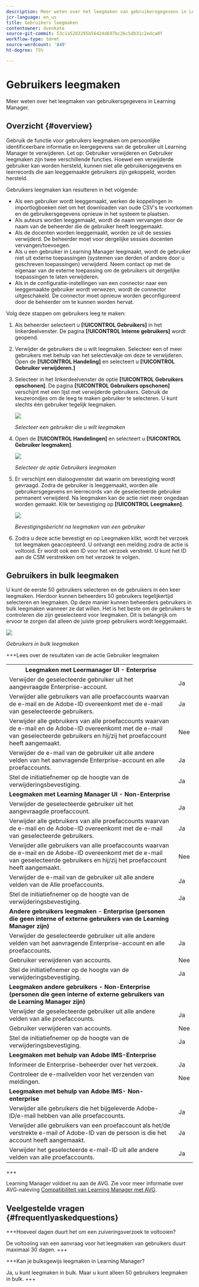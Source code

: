 ```yaml
---
description: Meer weten over het leegmaken van gebruikersgegevens in Learning Manager.
jcr-language: en_us
title: Gebruikers leegmaken
contentowner: dvenkate
source-git-commit: 53c1a5283295b56424d697bc26c5db31c2edca0f
workflow-type: tm+mt
source-wordcount: '849'
ht-degree: 75%

---
```




# Gebruikers leegmaken

Meer weten over het leegmaken van gebruikersgegevens in Learning Manager.

## Overzicht {#overview}

Gebruik de functie voor gebruikers leegmaken om persoonlijke identificeerbare informatie en leergegevens van de gebruiker uit Learning Manager te verwijderen. Let op: Gebruiker verwijderen en Gebruiker leegmaken zijn twee verschillende functies. Hoewel een verwijderde gebruiker kan worden hersteld, kunnen niet alle gebruikersgegevens en leerrecords die aan leeggemaakte gebruikers zijn gekoppeld, worden hersteld.

Gebruikers leegmaken kan resulteren in het volgende:

* Als een gebruiker wordt leeggemaakt, werken de koppelingen in importlogboeken niet om het downloaden van oude CSV&#39;s te voorkomen en de gebruikersgegevens opnieuw in het systeem te plaatsen.
* Als auteurs worden leeggemaakt, wordt de naam vervangen door de naam van de beheerder die de gebruiker heeft leeggemaakt.
* Als de docenten worden leeggemaakt, worden ze uit de sessies verwijderd. De beheerder moet voor dergelijke sessies docenten vervangen/toevoegen.
* Als u een gebruiker in Learning Manager leegmaakt, wordt de gebruiker niet uit externe toepassingen (systemen van derden of andere door u geschreven toepassingen) verwijderd. Neem contact op met de eigenaar van de externe toepassing om de gebruikers uit dergelijke toepassingen te laten verwijderen.
* Als in de configuratie-instellingen van een connector naar een leeggemaakte gebruiker wordt verwezen, wordt de connector uitgeschakeld. De connector moet opnieuw worden geconfigureerd door de beheerder om te kunnen worden hervat.

Volg deze stappen om gebruikers leeg te maken:

1. Als beheerder selecteert u **[!UICONTROL Gebruikers]** in het linkerdeelvenster. De pagina **[!UICONTROL Interne gebruikers]** wordt geopend.
1. Verwijder de gebruikers die u wilt leegmaken. Selecteer een of meer gebruikers met behulp van het selectievakje om deze te verwijderen. Open de **[!UICONTROL Handeling]** en selecteert u **[!UICONTROL Gebruiker verwijderen.]**
1. Selecteer in het linkerdeelvenster de optie **[!UICONTROL Gebruikers opschonen]**. De pagina **[!UICONTROL Gebruikers opschonen]** verschijnt met een lijst met verwijderde gebruikers. Gebruik de keuzerondjes om de leeg te maken gebruiker te selecteren. U kunt slechts één gebruiker tegelijk leegmaken.

   ![](assets/purge-1.png)

   *Selecteer een gebruiker die u wilt leegmaken*

1. Open de **[!UICONTROL Handelingen]** en selecteert u **[!UICONTROL Gebruiker leegmaken]**.

   ![](assets/purge-2.png)

   *Selecteer de optie Gebruikers leegmaken*

1. Er verschijnt een dialoogvenster dat waarin om bevestiging wordt gevraagd. Zodra de gebruiker is leeggemaakt, worden alle gebruikersgegevens en leerrecords van de geselecteerde gebruiker permanent verwijderd. Na leegmaken kan de actie niet meer ongedaan worden gemaakt. Klik ter bevestiging op **[!UICONTROL Leegmaken]**.

   ![](assets/purge-3.png)

   *Bevestigingsbericht na leegmaken van een gebruiker*

1. Zodra u deze actie bevestigt en op Leegmaken klikt, wordt het verzoek tot leegmaken geaccepteerd. U ontvangt een melding zodra de actie is voltooid. Er wordt ook een ID voor het verzoek verstrekt. U kunt het ID aan de CSM verstrekken om het verzoek te volgen.

## Gebruikers in bulk leegmaken

U kunt de eerste 50 gebruikers selecteren en de gebruikers in één keer leegmaken. Hierdoor kunnen beheerders 50 gebruikers tegelijkertijd selecteren en leegmaken. Op deze manier kunnen beheerders gebruikers in bulk leegmaken wanneer ze dat willen. Het is het beste om de gebruikers te controleren die zijn geselecteerd voor leegmaken. Dit is belangrijk om ervoor te zorgen dat alleen de juiste groep gebruikers wordt leeggemaakt.

![](assets/bulk-purge-users.png)

*Gebruikers in bulk leegmaken*

+++Lees over de resultaten van de actie Gebruiker leegmaken

<table>
 <tbody>
  <tr>
   <th><strong>Leegmaken met Leermanager UI - Enterprise</strong></th>
   <th> </th>
  </tr>
  <tr>
   <td>Verwijder de geselecteerde gebruiker uit het aangevraagde Enterprise-account.<br></td>
   <td>Ja</td>
  </tr>
  <tr>
   <td>Verwijder alle gebruikers van alle proefaccounts waarvan de e-mail en de Adobe-ID overeenkomt met de e-mail van geselecteerde gebruikers.</td>
   <td>Ja</td>
  </tr>
  <tr>
   <td>Verwijder alle gebruikers van alle proefaccounts waarvan de e-mail en de Adobe-ID overeenkomt met de e-mail van geselecteerde gebruikers en hij/zij het proefaccount heeft aangemaakt.</td>
   <td>Nee</td>
  </tr>
  <tr>
   <td>Verwijder de e-mail van de gebruiker uit alle andere velden van het aanvragende Enterprise-account en alle proefaccounts.</td>
   <td>Ja</td>
  </tr>
  <tr>
   <td>Stel de initiatiefnemer op de hoogte van de verwijderingsbevestiging.</td>
   <td>Ja</td>
  </tr>
  <tr>
   <td><strong>Leegmaken met Learning Manager UI - Non-Enterprise</strong></td>
   <td> </td>
  </tr>
  <tr>
   <td>Verwijder de geselecteerde gebruiker uit het aangevraagde proefaccount.</td>
   <td>Ja</td>
  </tr>
  <tr>
   <td>Verwijder alle gebruikers van alle proefaccounts waarvan de e-mail en de Adobe-ID overeenkomt met de e-mail van geselecteerde gebruikers.</td>
   <td>Ja</td>
  </tr>
  <tr>
   <td>Verwijder alle gebruikers van alle proefaccounts waarvan de e-mail en de Adobe-ID overeenkomt met de e-mail van geselecteerde gebruikers en hij/zij het proefaccount heeft aangemaakt.</td>
   <td>Nee</td>
  </tr>
  <tr>
   <td>Verwijder de e-mail van de gebruiker uit alle andere velden van de Alle proefaccounts.</td>
   <td>Ja</td>
  </tr>
  <tr>
   <td>Stel de initiatiefnemer op de hoogte van de verwijderingsbevestiging.</td>
   <td>Ja</td>
  </tr>
  <tr>
   <td><strong>Andere gebruikers leegmaken - Enterprise (personen die geen interne of externe gebruikers van de Learning Manager zijn)</strong></td>
   <td> </td>
  </tr>
  <tr>
   <td>Verwijder de geselecteerde gebruiker uit alle andere velden van het aanvragende Enterprise-account en alle proefaccounts.</td>
   <td>Ja</td>
  </tr>
  <tr>
   <td>Gebruiker verwijderen van accounts.</td>
   <td>Nee</td>
  </tr>
  <tr>
   <td>Stel de initiatiefnemer op de hoogte van de verwijderingsbevestiging. </td>
   <td>Ja</td>
  </tr>
  <tr>
   <td><strong>Leegmaken</strong> <strong>andere gebruikers - Non-Enterprise (personen die geen interne of externe gebruikers van de Learning Manager zijn)</strong></td>
   <td> </td>
  </tr>
  <tr>
   <td>Verwijder de geselecteerde gebruiker uit alle andere velden van alle proefaccounts.</td>
   <td>Ja</td>
  </tr>
  <tr>
   <td>Gebruiker verwijderen van accounts.</td>
   <td>Nee</td>
  </tr>
  <tr>
   <td>Stel de initiatiefnemer op de hoogte van de verwijderingsbevestiging.</td>
   <td>Ja</td>
  </tr>
  <tr>
   <td><strong>Leegmaken met behulp van Adobe IMS-Enterprise</strong></td>
   <td> </td>
  </tr>
  <tr>
   <td>Informeer de Enterprise-beheerder over het verzoek.</td>
   <td>Ja</td>
  </tr>
  <tr>
   <td>Controleer de e-mailvelden voor het verzenden van meldingen.</td>
   <td>Nee</td>
  </tr>
  <tr>
   <td><strong>Leegmaken met behulp van Adobe IMS- Non-enterprise</strong></td>
   <td> </td>
  </tr>
  <tr>
   <td>Verwijder alle gebruikers die het bijgeleverde Adobe-ID/e-mail hebben van alle proefaccounts.</td>
   <td>Ja</td>
  </tr>
  <tr>
   <td>Verwijder alle gebruikers van een proefaccount als het/de verstrekte e-mail of Adobe-ID van de persoon is die het account heeft aangemaakt.</td>
   <td>Ja</td>
  </tr>
  <tr>
   <td>Verwijder het geselecteerde e-mail-ID uit alle andere velden van alle proefaccounts.</td>
   <td>Ja</td>
  </tr>
 </tbody>
</table>

+++

Learning Manager voldoet nu aan de AVG. Zie voor meer informatie over AVG-naleving  [Compatibiliteit van Learning Manager met AVG](../../kb/prime-gdpr.md).

## Veelgestelde vragen {#frequentlyaskedquestions}

+++Hoeveel dagen duurt het om een zuiveringsverzoek te voltooien?

De voltooiing van een aanvraag voor het leegmaken van gebruikers duurt maximaal 30 dagen.
+++

+++Kan je bulksgewijs leegmaken in Learning Manager?

Ja, u kunt leegmaken in bulk. Maar u kunt alleen 50 gebruikers leegmaken in bulk.
+++
